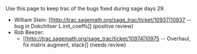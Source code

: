 Use this page to keep trac of the bugs fixed during sage days 29.

  * William Stein: [[http://trac.sagemath.org/sage_trac/ticket/10937|10937 -- bug in Dokchitser L.init_coeffs]]  (positive review)
  * Rob Beezer: 
     * [[http://trac.sagemath.org/sage_trac/ticket/10974|10975 -- Overhaul, fix matrix augment, stack]]  (needs review)
